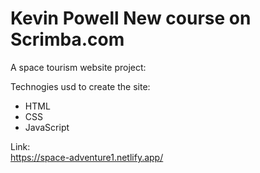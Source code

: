 # Kevin Powell New course on Scrimba.com

A space tourism website project:

Technogies usd to create the site:
- HTML
- CSS
- JavaScript

Link:<br>
https://space-adventure1.netlify.app/


